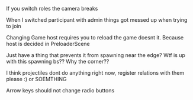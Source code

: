 If you switch roles the camera breaks 

When I switched participant with admin things got messed up when trying to join

Changing Game host requires you to reload the game doesnt it. Because host is decided in PreloaderScene

Just have a thing that prevents it from spawning near the edge?
Wtf is up with this spawning bs?? Why the corner??

I think projectiles dont do anything right now, register relations with them please :) or SOEMTHING

Arrow keys should not change radio buttons